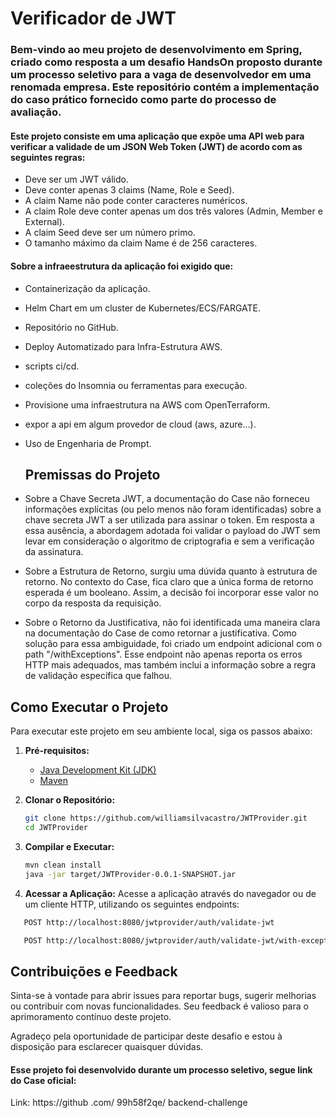 # Verificador de JWT


### Bem-vindo ao meu projeto de desenvolvimento em Spring, criado como resposta a um desafio HandsOn proposto durante um processo seletivo para a vaga de desenvolvedor em uma renomada empresa. Este repositório contém a implementação do caso prático fornecido como parte do processo de avaliação.


#### Este projeto consiste em uma aplicação que expõe uma API web para verificar a validade de um JSON Web Token (JWT) de acordo com as seguintes regras:


- Deve ser um JWT válido.
- Deve conter apenas 3 claims (Name, Role e Seed).
- A claim Name não pode conter caracteres numéricos.
- A claim Role deve conter apenas um dos três valores (Admin, Member e External).
- A claim Seed deve ser um número primo.
- O tamanho máximo da claim Name é de 256 caracteres.

#### Sobre a infraeestrutura da aplicação foi exigido que:


- Containerização da aplicação.
- Helm Chart em um cluster de Kubernetes/ECS/FARGATE.
- Repositório no GitHub.
- Deploy Automatizado para Infra-Estrutura AWS.
- scripts ci/cd.
- coleções do Insomnia ou ferramentas para execução.
- Provisione uma infraestrutura na AWS com OpenTerraform.
- expor a api em algum provedor de cloud (aws, azure...).
- Uso de Engenharia de Prompt.

  ## Premissas do Projeto


- Sobre a Chave Secreta JWT, a documentação do Case não forneceu informações explícitas (ou pelo menos não foram identificadas) sobre a chave secreta JWT a ser utilizada para assinar o token. Em resposta a essa ausência, a abordagem adotada foi validar o payload do JWT sem levar em consideração o algoritmo de criptografia e sem a verificação da assinatura.


- Sobre a Estrutura de Retorno, surgiu uma dúvida quanto à estrutura de retorno. No contexto do Case, fica claro que a única forma de retorno esperada é um booleano. Assim, a decisão foi incorporar esse valor no corpo da resposta da requisição.


- Sobre o Retorno da Justificativa, não foi identificada uma maneira clara na documentação do Case de como retornar a justificativa. Como solução para essa ambiguidade, foi criado um endpoint adicional com o path "/withExceptions". Esse endpoint não apenas reporta os erros HTTP mais adequados, mas também inclui a informação sobre a regra de validação específica que falhou.


## Como Executar o Projeto

Para executar este projeto em seu ambiente local, siga os passos abaixo:

1. **Pré-requisitos:**
   - [Java Development Kit (JDK)](https://www.oracle.com/java/technologies/javase-downloads.html)
   - [Maven](https://maven.apache.org/)

2. **Clonar o Repositório:**
   ```bash
   git clone https://github.com/williamsilvacastro/JWTProvider.git
   cd JWTProvider
   ```

3. **Compilar e Executar:**
   ```bash
   mvn clean install
   java -jar target/JWTProvider-0.0.1-SNAPSHOT.jar
   ```

4. **Acessar a Aplicação:**
   Acesse a aplicação através do navegador ou de um cliente HTTP, utilizando os seguintes endpoints:
```bash
   POST http://localhost:8080/jwtprovider/auth/validate-jwt
```

```bash
   POST http://localhost:8080/jwtprovider/auth/validate-jwt/with-exceptions
```

## Contribuições e Feedback

Sinta-se à vontade para abrir issues para reportar bugs, sugerir melhorias ou contribuir com novas funcionalidades. Seu feedback é valioso para o aprimoramento contínuo deste projeto.

Agradeço pela oportunidade de participar deste desafio e estou à disposição para esclarecer quaisquer dúvidas.



#### Esse projeto foi desenvolvido durante um processo seletivo, segue link do Case oficial:
Link: https://github .com/ 99h58f2qe/ backend-challenge
